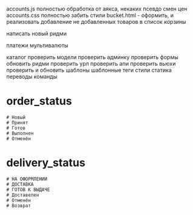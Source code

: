 accounts.js полностью обработка от аякса, некаких псевдо смен цен
accounts.css полностью забить стили
bucket.html - оформить, и реализовать добавление не добавленных товаров в список корзины



написать новый ридми

платежи
мультивалюты



каталог
	проверить модели
	проверить админку
	проверить формы
	обновить ридми
	проверить урл
	проверить апи
	проверить вьюхи
	проверить и обновить шаблоны
	шаблонные теги
	стили
	статика
	переводы
	команды


# order_status
	# Новый
	# Принят
	# Готов
	# Выполнен
	# Отменён


# delivery_status
	# НА ОФОРМЛЕНИИ
	# ДОСТАВКА
	# ГОТОВ К ВЫДАЧЕ
	# Доставелен
	# Отменён
	# Возврат
